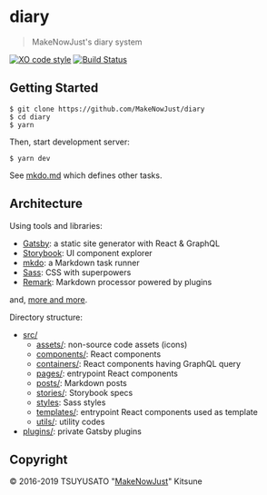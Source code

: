 # diary

> MakeNowJust's diary system

[![XO code style][xo-badge]](https://github.com/xojs/xo)
[![Build Status][travis-badge]](https://travis-ci.org/MakeNowJust/diary)

[xo-badge]: https://img.shields.io/badge/code_style-XO-5ed9c7.svg?style=for-the-badge&colorA=249786
[travis-badge]: https://img.shields.io/travis/MakeNowJust/diary/master.svg?style=for-the-badge&logo=travis&colorA=8B6858

## Getting Started

```console
$ git clone https://github.com/MakeNowJust/diary
$ cd diary
$ yarn
```

Then, start development server:

```console
$ yarn dev
```

See [mkdo.md](./mkdo.md) which defines other tasks.

## Architecture

Using tools and libraries:

- [Gatsby](https://www.gatsby.org): a static site generator with React & GraphQL
- [Storybook](https://storybook.js.org): UI component explorer
- [mkdo](https://github.com/MakeNowJust/mkdo): a Markdown task runner
- [Sass](https://sass-lang.com): CSS with superpowers
- [Remark](https://remark.js.org): Markdown processor powered by plugins

and, [more and more](./package.json).

Directory structure:

- [src/](./src)
  - [assets/](./src/assets): non-source code assets (icons)
  - [components/](./src/components): React components
  - [containers/](./src/containers): React components having GraphQL query
  - [pages/](./src/pages): entrypoint React components
  - [posts/](./src/posts): Markdown posts
  - [stories/](./src/stories): Storybook specs
  - [styles](./src/styles): Sass styles
  - [templates/](./src/templates): entrypoint React components used as template
  - [utils/](./src/utils): utility codes
- [plugins/](./plugins): private Gatsby plugins

## Copyright

© 2016-2019 TSUYUSATO "[MakeNowJust](https://github.com/MakeNowJust)" Kitsune
